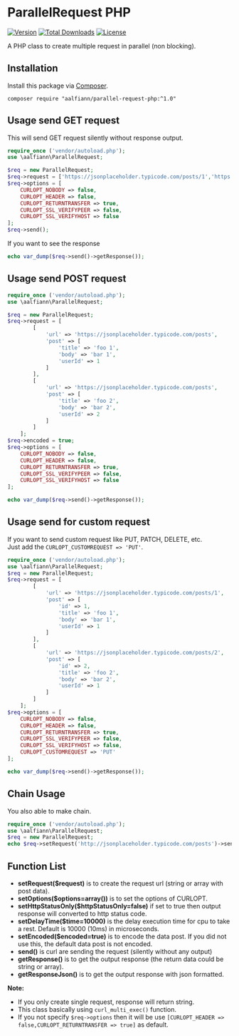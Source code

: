 # ParallelRequest PHP

[![Version](https://img.shields.io/badge/stable-1.0.3-green.svg)](https://github.com/aalfiann/parallel-request-php)
[![Total Downloads](https://poser.pugx.org/aalfiann/parallel-request-php/downloads)](https://packagist.org/packages/aalfiann/parallel-request-php)
[![License](https://poser.pugx.org/aalfiann/parallel-request-php/license)](https://github.com/aalfiann/parallel-request-php/blob/HEAD/LICENSE.md)

A PHP class to create multiple request in parallel (non blocking).

## Installation

Install this package via [Composer](https://getcomposer.org/).
```
composer require "aalfiann/parallel-request-php:^1.0"
```


## Usage send GET request

This will send GET request silently without response output.

```php
require_once ('vendor/autoload.php');
use \aalfiann\ParallelRequest;

$req = new ParallelRequest;
$req->request = ['https://jsonplaceholder.typicode.com/posts/1','https://jsonplaceholder.typicode.com/posts/2'];
$req->options = [
    CURLOPT_NOBODY => false,
    CURLOPT_HEADER => false,
    CURLOPT_RETURNTRANSFER => true,
    CURLOPT_SSL_VERIFYPEER => false,
    CURLOPT_SSL_VERIFYHOST => false
];
$req->send();
```

If you want to see the response
```php
echo var_dump($req->send()->getResponse());
```

## Usage send POST request

```php
require_once ('vendor/autoload.php');
use \aalfiann\ParallelRequest;

$req = new ParallelRequest;
$req->request = [
        [
            'url' => 'https://jsonplaceholder.typicode.com/posts',
            'post' => [
                'title' => 'foo 1',
                'body' => 'bar 1',
                'userId' => 1
            ]
        ],
        [
            'url' => 'https://jsonplaceholder.typicode.com/posts',
            'post' => [
                'title' => 'foo 2',
                'body' => 'bar 2',
                'userId' => 2
            ]
        ]
    ];
$req->encoded = true;
$req->options = [
    CURLOPT_NOBODY => false,
    CURLOPT_HEADER => false,
    CURLOPT_RETURNTRANSFER => true,
    CURLOPT_SSL_VERIFYPEER => false,
    CURLOPT_SSL_VERIFYHOST => false
];

echo var_dump($req->send()->getResponse());
```

## Usage send for custom request
If you want to send custom request like PUT, PATCH, DELETE, etc.  
Just add the `CURLOPT_CUSTOMREQUEST => 'PUT'`.  
```php
require_once ('vendor/autoload.php');
use \aalfiann\ParallelRequest;
$req = new ParallelRequest;
$req->request = [
        [
            'url' => 'https://jsonplaceholder.typicode.com/posts/1',
            'post' => [
                'id' => 1,
                'title' => 'foo 1',
                'body' => 'bar 1',
                'userId' => 1
            ]
        ],
        [
            'url' => 'https://jsonplaceholder.typicode.com/posts/2',
            'post' => [
                'id' => 2,
                'title' => 'foo 2',
                'body' => 'bar 2',
                'userId' => 1
            ]
        ]
    ];
$req->options = [
    CURLOPT_NOBODY => false,
    CURLOPT_HEADER => false,
    CURLOPT_RETURNTRANSFER => true,
    CURLOPT_SSL_VERIFYPEER => false,
    CURLOPT_SSL_VERIFYHOST => false,
    CURLOPT_CUSTOMREQUEST => 'PUT'
];

echo var_dump($req->send()->getResponse());
```

## Chain Usage
You also able to make chain.
```php
require_once ('vendor/autoload.php');
use \aalfiann\ParallelRequest;
$req = new ParallelRequest;
echo $req->setRequest('http://jsonplaceholder.typicode.com/posts')->send()->getResponse();
```

## Function List
- **setRequest($request)** is to create the request url (string or array with post data).
- **setOptions($options=array())** is to set the options of CURLOPT.
- **setHttpStatusOnly($httpStatusOnly=false)** if set to true then output response will converted to http status code.
- **setDelayTime($time=10000)** is the delay execution time for cpu to take a rest. Default is 10000 (10ms) in microseconds.
- **setEncoded($encoded=true)** is to encode the data post. If you did not use this, the default data post is not encoded.
- **send()** is curl are sending the request (silently without any output)
- **getResponse()** is to get the output response (the return data could be string or array).
- **getResponseJson()** is to get the output response with json formatted.

**Note:**  
- If you only create single request, response will return string.
- This class basically using `curl_multi_exec()` function.
- If you not specify `$req->options` then it will be use `[CURLOPT_HEADER => false,CURLOPT_RETURNTRANSFER => true]` as default.